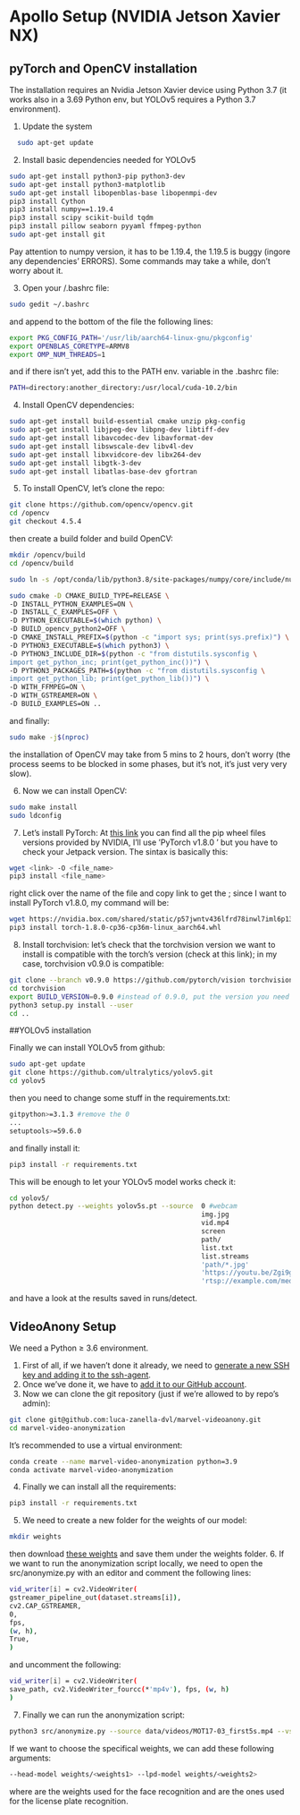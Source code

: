 # Apollo Setup (NVIDIA Jetson Xavier NX)

## pyTorch and OpenCV installation

The installation requires an Nvidia Jetson Xavier device using Python 3.7 (it works also in a 3.69 Python env, but YOLOv5 requires a Python 3.7 environment).

1. Update the system
```bash
  sudo apt-get update
``` 

2. Install basic dependencies needed for YOLOv5
```bash
sudo apt-get install python3-pip python3-dev
sudo apt-get install python3-matplotlib
sudo apt-get install libopenblas-base libopenmpi-dev
pip3 install Cython
pip3 install numpy==1.19.4
pip3 install scipy scikit-build tqdm
pip3 install pillow seaborn pyyaml ffmpeg-python
sudo apt-get install git
```
  Pay attention to numpy version, it has to be 1.19.4, the 1.19.5 is buggy (ingore any dependencies’ ERRORS). Some commands may take a while, don’t worry about it.

3. Open your /.bashrc file:
```bash
sudo gedit ~/.bashrc
```
  and append to the bottom of the file the following lines:
```bash
export PKG_CONFIG_PATH='/usr/lib/aarch64-linux-gnu/pkgconfig'
export OPENBLAS_CORETYPE=ARMV8
export OMP_NUM_THREADS=1
```

and if there isn’t yet, add this to the PATH env. variable in the .bashrc file:
```bash
PATH=directory:another_directory:/usr/local/cuda-10.2/bin
```

4. Install OpenCV dependencies:
```bash
sudo apt-get install build-essential cmake unzip pkg-config
sudo apt-get install libjpeg-dev libpng-dev libtiff-dev
sudo apt-get install libavcodec-dev libavformat-dev
sudo apt-get install libswscale-dev libv4l-dev
sudo apt-get install libxvidcore-dev libx264-dev
sudo apt-get install libgtk-3-dev
sudo apt-get install libatlas-base-dev gfortran
```

5. To install OpenCV, let’s clone the repo:
```bash
git clone https://github.com/opencv/opencv.git
cd /opencv
git checkout 4.5.4
```
  then create a build folder and build OpenCV:
```bash
mkdir /opencv/build
cd /opencv/build

sudo ln -s /opt/conda/lib/python3.8/site-packages/numpy/core/include/numpy/usr/include/numpy

sudo cmake -D CMAKE_BUILD_TYPE=RELEASE \
-D INSTALL_PYTHON_EXAMPLES=ON \
-D INSTALL_C_EXAMPLES=OFF \
-D PYTHON_EXECUTABLE=$(which python) \
-D BUILD_opencv_python2=OFF \
-D CMAKE_INSTALL_PREFIX=$(python -c "import sys; print(sys.prefix)") \
-D PYTHON3_EXECUTABLE=$(which python3) \
-D PYTHON3_INCLUDE_DIR=$(python -c "from distutils.sysconfig \
import get_python_inc; print(get_python_inc())") \
-D PYTHON3_PACKAGES_PATH=$(python -c "from distutils.sysconfig \
import get_python_lib; print(get_python_lib())") \
-D WITH_FFMPEG=ON \
-D WITH_GSTREAMER=ON \
-D BUILD_EXAMPLES=ON ..
```  
and finally:
```bash
sudo make -j$(nproc)
```
  the installation of OpenCV may take from 5 mins to 2 hours, don’t worry (the process seems to be blocked in some phases, but it’s not, it’s just very very slow).

6. Now we can install OpenCV:
```bash
sudo make install
sudo ldconfig
```

7. Let’s install PyTorch: At [this link](https://forums.developer.nvidia.com/t/pytorch-for-jetson/72048) you can find all the pip wheel files versions provided by NVIDIA, I’ll use ’PyTorch v1.8.0 ’ but you have to check your Jetpack version. The sintax is basically this:
```bash
wget <link> -O <file_name>
pip3 install <file_name>
```

right click over the name of the file and copy link to get the <link>; since I want to install PyTorch v1.8.0, my command will be:
```bash
wget https://nvidia.box.com/shared/static/p57jwntv436lfrd78inwl7iml6p13fzh.whl -O torch-1.8.0-cp36-cp36m-linux_aarch64.whl
pip3 install torch-1.8.0-cp36-cp36m-linux_aarch64.whl
```

8. Install torchvision: let’s check that the torchvision version we want to install is compatible with the torch’s version (check at this link); in my case, torchvision v0.9.0 is compatible:
```bash
git clone --branch v0.9.0 https://github.com/pytorch/vision torchvision
cd torchvision
export BUILD_VERSION=0.9.0 #instead of 0.9.0, put the version you need
python3 setup.py install --user
cd ..
```

##YOLOv5 installation

Finally we can install YOLOv5 from github:
```bash
sudo apt-get update
git clone https://github.com/ultralytics/yolov5.git
cd yolov5
```


then you need to change some stuff in the requirements.txt:
```bash
gitpython>=3.1.3 #remove the 0
...
setuptools>=59.6.0
```

and finally install it:
```bash
pip3 install -r requirements.txt
```
This will be enough to let your YOLOv5 model works check it:
```bash
cd yolov5/
python detect.py --weights yolov5s.pt --source  0 #webcam
                                                img.jpg
                                                vid.mp4
                                                screen
                                                path/
                                                list.txt
                                                list.streams
                                                'path/*.jpg'
                                                'https://youtu.be/Zgi9g1ksQHc'
                                                'rtsp://example.com/media.mp4'
```

and have a look at the results saved in runs/detect.

## VideoAnony Setup

We need a Python ≥ 3.6 environment.

1. First of all, if we haven’t done it already, we need to [generate a new SSH key and adding it to the ssh-agent](https://docs.github.com/en/authentication/connecting-to-github-with-ssh/generating-a-new-ssh-key-and-adding-it-to-the-ssh-agent).
2. Once we’ve done it, we have to [add it to our GitHub account](https://docs.github.com/en/authentication/connecting-to-github-with-ssh/adding-a-new-ssh-key-to-your-github-account?tool=webui).
3. Now we can clone the git repository (just if we’re allowed to by repo’s admin):
```bash
git clone git@github.com:luca-zanella-dvl/marvel-videoanony.git
cd marvel-video-anonymization
```
It’s recommended to use a virtual environment:
```bash
conda create --name marvel-video-anonymization python=3.9
conda activate marvel-video-anonymization
```
4. Finally we can install all the requirements:
```bash
pip3 install -r requirements.txt
```
5. We need to create a new folder for the weights of our model:
```bash
mkdir weights
```
then download [these weights](https://drive.google.com/drive/folders/1aexr_pfUcWkOq09g1LUqAw1DwIjPN05M?usp=sharing) and save them under the weights folder.
6. If we want to run the anonymization script locally, we need to open the src/anonymize.py with an editor and comment the following lines:
```bash
vid_writer[i] = cv2.VideoWriter(
gstreamer_pipeline_out(dataset.streams[i]),
cv2.CAP_GSTREAMER,
0,
fps,
(w, h),
True,
)
```
and uncomment the following:
```bash
vid_writer[i] = cv2.VideoWriter(
save_path, cv2.VideoWriter_fourcc(*'mp4v'), fps, (w, h)
)
```
7. Finally we can run the anonymization script:
```bash
python3 src/anonymize.py --source data/videos/MOT17-03_first5s.mp4 --vstream-uri ""
```
If we want to choose the specifical weights, we can add these following arguments:
```bash
--head-model weights/<weights1> --lpd-model weights/<weights2>
```
where <weights1> are the weights used for the face recognition and <weights2> are the ones used for the license plate recognition.










